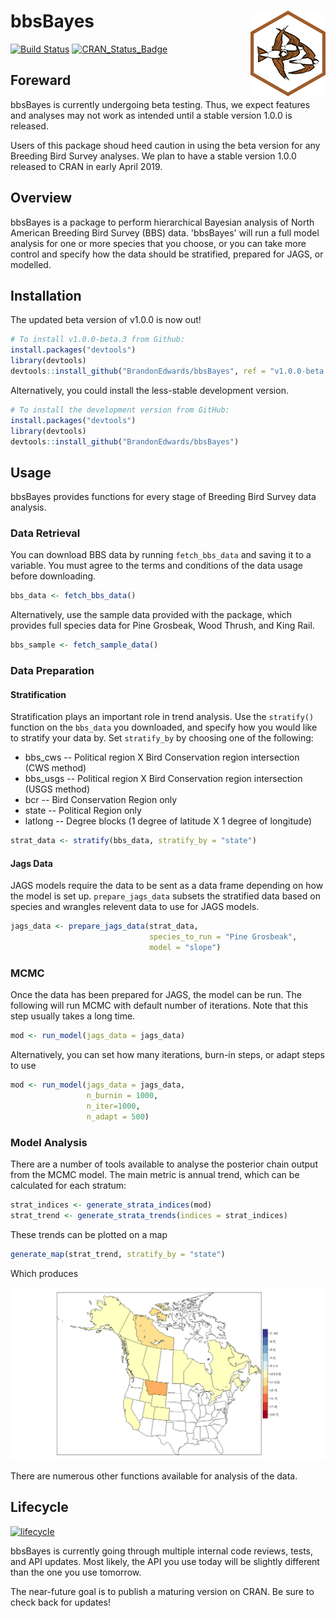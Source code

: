 # bbsBayes <img src="man/figures/logo.png" align="right" />

[![Build Status](https://travis-ci.org/BrandonEdwards/bbsBayes.svg?branch=master)](https://travis-ci.org/BrandonEdwards/bbsBayes)
[![CRAN\_Status\_Badge](http://www.r-pkg.org/badges/version/bbsBayes)](https://cran.r-project.org/package=bbsBayes)

## Foreward
bbsBayes is currently undergoing beta testing. Thus, we expect features and analyses may not work as intended until a stable version 1.0.0 is released. 

Users of this package shoud heed caution in using the beta version for any Breeding Bird Survey analyses. We plan to have a stable version 1.0.0 released to CRAN in early April 2019.

## Overview
bbsBayes is a package to perform hierarchical Bayesian analysis of North American Breeding Bird Survey (BBS) data. 'bbsBayes' will run a full model analysis for one or more species that you choose, or you can take more control and specify how the data should be stratified, prepared for JAGS, or modelled. 

## Installation

The updated beta version of v1.0.0 is now out!
``` r
# To install v1.0.0-beta.3 from Github:
install.packages("devtools")
library(devtools)
devtools::install_github("BrandonEdwards/bbsBayes", ref = "v1.0.0-beta.3")
```

Alternatively, you could install the less-stable development version.
``` r
# To install the development version from GitHub:
install.packages("devtools")
library(devtools)
devtools::install_github("BrandonEdwards/bbsBayes")
```

## Usage

bbsBayes provides functions for every stage of Breeding Bird Survey data analysis.

### Data Retrieval 
You can download BBS data by running `fetch_bbs_data` and saving it to a variable. You must agree to the terms and conditions of the data usage before downloading.

``` r
bbs_data <- fetch_bbs_data()
```

Alternatively, use the sample data provided with the package, which provides full species data for Pine Grosbeak, Wood Thrush, and King Rail.

```r
bbs_sample <- fetch_sample_data()
```

### Data Preparation
#### Stratification
Stratification plays an important role in trend analysis. Use the `stratify()` function on the `bbs_data` you downloaded, and specify how you would like to stratify your data by. Set `stratify_by` by choosing one of the following:
* bbs_cws -- Political region X Bird Conservation region intersection (CWS method)
* bbs_usgs -- Political region X Bird Conservation region intersection (USGS method)
* bcr -- Bird Conservation Region only
* state -- Political Region only
* latlong -- Degree blocks (1 degree of latitude X 1 degree of longitude)

``` r
strat_data <- stratify(bbs_data, stratify_by = "state")
```

#### Jags Data
JAGS models require the data to be sent as a data frame depending on how the model is set up. `prepare_jags_data` subsets the stratified data based on species and wrangles relevent data to use for JAGS models.

``` r
jags_data <- prepare_jags_data(strat_data, 
                               species_to_run = "Pine Grosbeak", 
                               model = "slope")
```

### MCMC
Once the data has been prepared for JAGS, the model can be run. The following will run MCMC with default number of iterations. Note that this step usually takes a long time.

``` r
mod <- run_model(jags_data = jags_data)
```

Alternatively, you can set how many iterations, burn-in steps, or adapt steps to use
``` r
mod <- run_model(jags_data = jags_data,
                 n_burnin = 1000,
                 n_iter=1000,
                 n_adapt = 500)
```

### Model Analysis
There are a number of tools available to analyse the posterior chain output from the MCMC model. The main metric is annual trend, which can be calculated for each stratum:
``` r
strat_indices <- generate_strata_indices(mod)
strat_trend <- generate_strata_trends(indices = strat_indices)
```

These trends can be plotted on a map
``` r
generate_map(strat_trend, stratify_by = "state")
```

Which produces

<img src="man/figures/map_example.png" />

There are numerous other functions available for analysis of the data.


## Lifecycle
[![lifecycle](https://img.shields.io/badge/lifecycle-experimental-orange.svg)](https://www.tidyverse.org/lifecycle/#experimental)

bbsBayes is currently going through multiple internal code
reviews, tests, and API updates. Most likely, the API you use
today will be slightly different than the one you use tomorrow.

The near-future goal is to publish a maturing version on CRAN.
Be sure to check back for updates!
